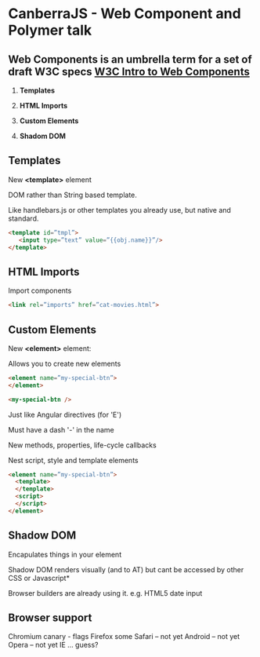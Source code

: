 CanberraJS - Web Component and Polymer talk
=============================

## Web Components is an umbrella term for a set of draft W3C specs [W3C Intro to Web Components](http://www.w3.org/TR/components-intro/)

1. **Templates**

2. **HTML Imports**

3. **Custom Elements**

4. **Shadom DOM**




## Templates

New **&lt;template&gt;** element

DOM rather than String based template.

Like handlebars.js or other templates you already use, but native and standard.

```html
<template id=”tmpl”>
   <input type=”text” value=”{{obj.name}}”/>
</template>
```


## HTML Imports

Import components

```html
<link rel=”imports” href=”cat-movies.html”>
```


## Custom Elements

New **&lt;element&gt;** element:

Allows you to create new elements

```html
<element name=”my-special-btn”>
</element>

<my-special-btn />
```

Just like Angular directives (for 'E')

Must have a dash '-' in the name

New methods, properties, life-cycle callbacks

Nest script, style and template elements

```html
<element name=”my-special-btn”>
  <template>
  </template>
  <script>
  </script>
</element>
```


## Shadow DOM
Encapulates things in your element

Shadow DOM renders visually (and to AT) but cant be accessed by other CSS or Javascript*

Browser builders are already using it. e.g. HTML5 date input 


## Browser support 

Chromium canary - flags 
Firefox some
Safari – not yet
Android – not yet
Opera – not yet
IE … guess?







